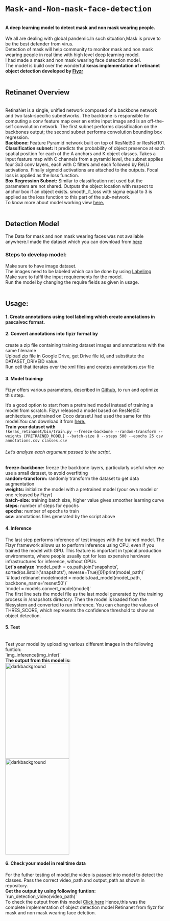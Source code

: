 # `Mask-and-Non-mask-face-detection`
<br>
<strong>A deep learning model to detect mask and non mask wearing people.</strong>
<br>
<br>
We all are dealing with global pandemic.In such situation,Mask is prove to be the best defender from virus.<br>
Detection of mask will help community to monitor mask and non mask wearing people in real time with high level deep learning model.<br>
I had made a mask and non mask wearing face detection model.<br>
The model is build over the wonderful <strong>keras implementation of retinanet object detection developed by <a  href="https://github.com/fizyr/keras-retinanet1">Fiyzr</a></strong>
<br>
<br>
<h2>Retinanet Overview</h2>
<br>
RetinaNet is a single, unified network composed of a backbone network and two task-specific subnetworks. The backbone is responsible for computing a conv feature map over an entire input image and is an off-the-self convolution network. The first subnet performs classification on the backbones output; the second subnet performs convolution bounding box regression.
<br>
<strong>Backbone:</strong> Feature Pyramid network built on top of ResNet50 or ResNet101.
<br>
<strong>Classification subnet:</strong> It predicts the probability of object presence at each spatial position for each of the A anchors and K object classes. Takes a input feature map with C channels from a pyramid level, the subnet applies four 3x3 conv layers, each with C filters amd each followed by ReLU activations. Finally sigmoid activations are attached to the outputs. Focal loss is applied as the loss function.
<br>
<strong>Box Regression Subnet:</strong> Similar to classification net used but the parameters are not shared. Outputs the object location with respect to anchor box if an object exists. smooth_l1_loss with sigma equal to 3 is applied as the loss function to this part of the sub-network.
<br>
To know more about model working view <a href="https://medium.com/@14prakash/the-intuition-behind-retinanet-eb636755607d">here.</a>
<br>
<br>
<h2>Detection Model</h2>
The Data for mask and non mask wearing faces was not available anywhere.I made the dataset which you can download from <a href="https://drive.google.com/file/d/1Iz4rYUWJRXY_UG0VDwMpRAG2Oi8LrvKl/view?usp=sharing">here</a>
<br>
<h3>Steps to develop model:</h3>
Make sure to have image dataset.<br>
The images need to be labeled which can be done by using <a href="https://github.com/tzutalin/labelImg">Labelimg</a><br>
Make sure to fulfil the input requirements for the model.<br>
Run the model by changing the require fields as given in usage.
<br>
<br>
<h2>Usage:</h2>
<h4>1. Create annotations using tool labelimg which create annotations in pascalvoc format.</h4>

<h4>2. Convert annotations into fiyzr format by</h4>
create a zip file containing training dataset images and annotations with the same filename <br>
Upload zip file in Google Drive, get Drive file id, and substitute the DATASET_DRIVEID value.<br>
Run cell that iterates over the xml files and creates annotations.csv file
  
<h4>3. Model training:</h4>
Fizyr offers various parameters, described in <a href="https://github.com/fizyr/keras-          retinanet/blob/c841da27f540084d27e971b6d00c178ff005d344/keras_retinanet/bin/train.py#L358">Github</a>, to run and optimize this step.

It’s a good option to start from a pretrained model instead of training a model from scratch. Fizyr released a model based on     ResNet50 architecture, pretrained on Coco dataset.I had used the same for this model.You can download it from <a href="https://github.com/fizyr/keras-retinanet/releases">here.</a><br>
<strong>Train your dataset with</strong>
<br>
 `!keras_retinanet/bin/train.py --freeze-backbone --random-transform --weights {PRETRAINED_MODEL} --batch-size 8 --steps 500 --epochs 25 csv annotations.csv classes.csv`
<br>
<h6>Let’s analyze each argument passed to the script.</h6>
<strong>freeze-backbone:</strong> freeze the backbone layers, particularly useful when we use a small dataset, to avoid overfitting<br>
<strong>random-transform:</strong> randomly transform the dataset to get data augmentation<br>
<strong>weights:</strong> initialize the model with a pretrained model (your own model or one released by Fizyr)<br>
<strong>batch-size:</strong> training batch size, higher value gives smoother learning curve<br>
<strong>steps:</strong> number of steps for epochs<br>
<strong>epochs:</strong> number of epochs to train<br>
<strong>csv:</strong> annotations files generated by the script above
     
<h4>4. Inference</h4>
The last step performs inference of test images with the trained model.
The Fizyr framework allows us to perform inference using CPU, even if you trained the model with GPU. This feature is important in      typical production environments, where people usually opt for less expensive hardware infrastructures for inference, without GPUs.<br>
<strong>Let's analyze</strong>
`model_path = os.path.join('snapshots', sorted(os.listdir('snapshots'), reverse=True)[0])print(model_path)`<br>
`# load retinanet modelmodel = models.load_model(model_path, backbone_name='resnet50')`<br>
`model = models.convert_model(model)`<br>
The first line sets the model file as the last model generated by the training process in /snapshots directory. Then the model is        loaded from the filesystem and converted to run inference.
You can change the values of THRES_SCORE, which represents the confidence threshold to show an object detection.
 
<h4>5. Test</h4>
<br>
Test your model by uploading various different images in the following funtion:
<br>
 `img_inference(img_infer)`
 <br>
<strong>The output from this model is:</strong>
<br>
    <img width="200" height="300" src="https://github.com/nehasm/Mask-and-Non-mask-face-detection/blob/master/output/output1.PNG" alt="darkbackground" border="0">
 <br>
    <img width="200" height="300" src="https://github.com/nehasm/Mask-and-Non-mask-face-detection/blob/master/output/output2.PNG" alt="darkbackground" border="0">

<h4>6. Check your model in real time data</h4>
For the futher testing of model,the video is passed into model to detect the classes.
Pass the correct video_path and output_path as shown in repository.<br>
<strong>Get the output by using following funtion:</strong><br>
`run_detection_video(video_path)`<br>
To check the output from this model <a href="https://drive.google.com/file/d/1oNG2glGKtfNl-2mXL-e4Y4TEABMDbSbY/view?usp=sharing">Click here</a>
Hence,this was the complete implementation of object detection model Retinanet from fiyzr for mask and non mask wearing face detction. 
   

     
     





